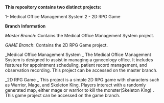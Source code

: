**This repository contains two distinct projects:**

1- Medical Office Management System
2 - 2D RPG Game

**Branch** **Information**

_Master_ _Branch_: Contains the Medical Office Management System project.

_GAME_ _Branch_: Contains the 2D RPG Game project.



_Medical Office Management System
_
The Medical Office Management System is designed to assist in managing a gynecology office. It includes features for appointment scheduling, patient record management, and observation recording. This project can be accessed on the master branch.

_2D RPG Game
_
This project is a simple 2D RPG game with characters such as Warrior, Mage, and Skeleton King. Players interact with a randomly generated map, either mage or warrior to kill the monster(Skeleton King) . This game project can be accessed on the game branch.

